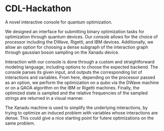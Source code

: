 # CDL-Hackathon

A novel interactive console for quantum optimization.

We designed an interface for submitting binary optimization tasks for optimization through quantum devices.  Our console allows for the choice of processor including the DWave, Rigetti, and IBM devices.  Additionally, we allow an option for choosing a dense subgraph of the interaction graph through gaussian boson sampling on the Xanadu device.

Interaction with our console is done through a custom and straightforward modeling language, including options to choose the expected backend.  The console parses its given input, and outputs the corresponding list of interactions and variables.  From here, depending on the processor passed as an option, we perform the optimization on a qubo via the DWave machine or on a QAOA algorithm on the IBM or Rigetti machines.  Finally, the optimized state is sampled and the relative frequencies of the sampled strings are returned in a visual manner.

The Xanadu machine is used to simplify the underlying interactions, by trying to optimize an induced problem with variables whose interactions are dense.  This could give a nice starting point for futere optimizations on the same problem.
